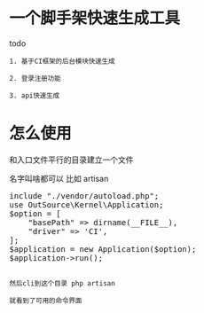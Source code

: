 
# 一个脚手架快速生成工具

todo

    1. 基于CI框架的后台模块快速生成

    2. 登录注册功能

    3. api快速生成


# 怎么使用

和入口文件平行的目录建立一个文件

名字叫啥都可以 比如  artisan

<pre>
include "./vendor/autoload.php";
use OutSource\Kernel\Application;
$option = [
    "basePath" => dirname(__FILE__),
    "driver" => 'CI',
];
$application = new Application($option);
$application->run();
<code>

然后cli到这个目录 php artisan

就看到了可用的命令界面
